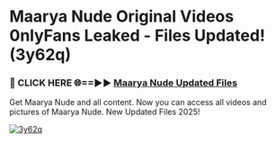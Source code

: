 # Maarya Nude Original Videos 0nlyFans Leaked - Files Updated! (3y62q)

<h3>🔴 CLICK HERE 🌐==►► <a href="https://tinyurl.com/yrmya6cz" rel="nofollow">Maarya Nude Updated Files</a></h3>

Get Maarya Nude and all content. Now you can access all videos and pictures of Maarya Nude. New Updated Files 2025!

[![3y62q](https://i.imgur.com/FMdXYCs.gif)](https://tinyurl.com/yrmya6cz)
